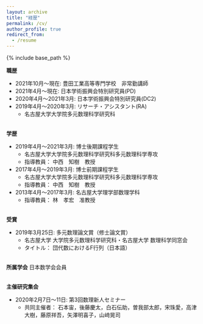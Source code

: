 ```yaml
---
layout: archive
title: "経歴"
permalink: /cv/
author_profile: true
redirect_from:
  - /resume
---
```


{% include base_path %}
<br />
  
  
<b>職歴</b>
- 2021年10月～現在: 豊田工業高等専門学校　非常勤講師
- 2021年4月〜現在: 日本学術振興会特別研究員(PD)
- 2020年4月～2021年3月: 日本学術振興会特別研究員(DC2)
- 2019年4月～2020年3月: リサーチ・アシスタント(RA)
  * 名古屋大学大学院多元数理科学研究科

<br><b>学歴</b>
- 2019年4月～2021年3月: 博士後期課程学生
  * 名古屋大学大学院多元数理科学研究科多元数理科学専攻
  * 指導教員： 中西　知樹　教授
- 2017年4月～2019年3月: 博士前期課程学生
  * 名古屋大学大学院多元数理科学研究科多元数理科学専攻
  * 指導教員： 中西　知樹　教授
- 2013年4月～2017年3月: 名古屋大学理学部数理学科
  * 指導教員： 林　孝宏　准教授
  
<br><b>受賞</b>
- 2019年3月25日: 多元数理論文賞（修士論文賞）
  *	名古屋大学 大学院多元数理科学研究科・名古屋大学 数理科学同窓会
  * タイトル： 団代数におけるF行列（日本語）

<br><b>所属学会</b>
日本数学会会員

 
<br><b>主催研究集会</b>
- 2020年2月7日～11日: 第3回数理新人セミナー
  *  共同主催者：
石本宙，後藤慶太，白石伝助，曽我部太郎，宋珠愛，高津大樹，藤原祥吾，矢澤明喜子，山﨑晃司
